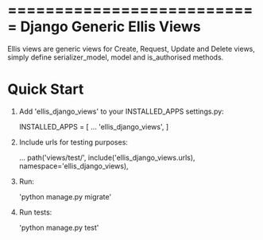 ===========================
Django Generic Ellis Views
===========================

Ellis views are generic views for Create, Request, Update and Delete views, simply define serializer_model, model and is_authorised methods.

Quick Start
===========

1. Add 'ellis_django_views' to your INSTALLED_APPS settings.py:

    INSTALLED_APPS = [
        ...
        'ellis_django_views',
    ]

2. Include urls for testing purposes:

    ...
    path('views/test/', include('ellis_django_views.urls), namespace='ellis_django_views),

3. Run:

    'python manage.py migrate'

4. Run tests:

    'python manage.py test'